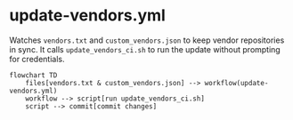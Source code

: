 # update-vendors.yml

Watches `vendors.txt` and `custom_vendors.json` to keep vendor repositories in sync. It calls `update_vendors_ci.sh` to run the update without prompting for credentials.

```mermaid
flowchart TD
    files[vendors.txt & custom_vendors.json] --> workflow(update-vendors.yml)
    workflow --> script[run update_vendors_ci.sh]
    script --> commit[commit changes]
```
